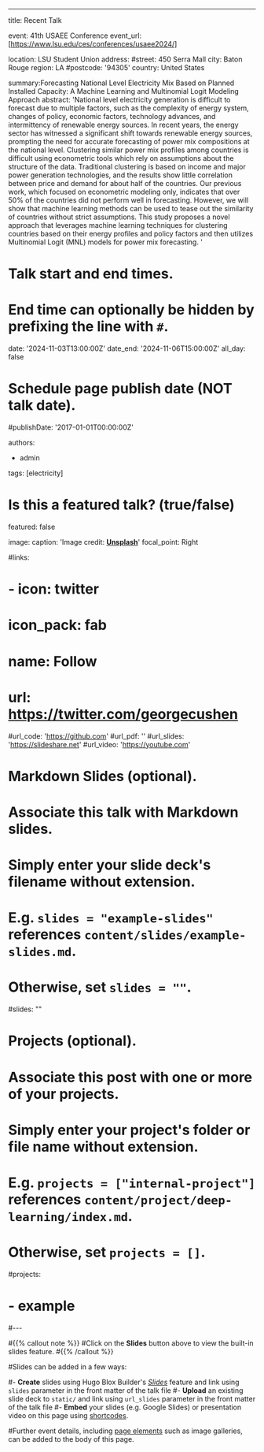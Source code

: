 ---
title: Recent Talk

event: 41th USAEE Conference
event_url: [https://www.lsu.edu/ces/conferences/usaee2024/]

location: LSU Student Union
address:
  #street: 450 Serra Mall
  city: Baton Rouge
  region: LA
  #postcode: '94305'
  country: United States

summary:Forecasting National Level Electricity Mix Based on Planned Installed Capacity: A Machine Learning and Multinomial Logit Modeling Approach
abstract: 'National level electricity generation is difficult to forecast due to multiple factors, such as the complexity of energy system, changes of policy, economic factors, technology advances, and intermittency of renewable energy sources. In recent years, the energy sector has witnessed a significant shift towards renewable energy sources, prompting the need for accurate forecasting of power mix compositions at the national level. Clustering similar power mix profiles among countries is difficult using econometric tools which rely on assumptions about the structure of the data. Traditional clustering is based on income and major power generation technologies, and the results show little correlation between price and demand for about half of the countries.  Our previous work, which focused on econometric modeling only, indicates that over 50% of the countries did not perform well in forecasting. However, we will show that machine learning methods can be used to tease out the similarity of countries without strict assumptions. This study proposes a novel approach that leverages machine learning techniques for clustering countries based on their energy profiles and policy factors and then utilizes Multinomial Logit (MNL) models for power mix forecasting. '

# Talk start and end times.
#   End time can optionally be hidden by prefixing the line with `#`.
date: '2024-11-03T13:00:00Z'
date_end: '2024-11-06T15:00:00Z'
all_day: false

# Schedule page publish date (NOT talk date).
#publishDate: '2017-01-01T00:00:00Z'

authors:
  - admin

tags: [electricity]

# Is this a featured talk? (true/false)
featured: false

image:
  caption: 'Image credit: [**Unsplash**](https://unsplash.com/photos/bzdhc5b3Bxs)'
  focal_point: Right

#links:
#  - icon: twitter
#    icon_pack: fab
#    name: Follow
#    url: https://twitter.com/georgecushen
#url_code: 'https://github.com'
#url_pdf: ''
#url_slides: 'https://slideshare.net'
#url_video: 'https://youtube.com'

# Markdown Slides (optional).
#   Associate this talk with Markdown slides.
#   Simply enter your slide deck's filename without extension.
#   E.g. `slides = "example-slides"` references `content/slides/example-slides.md`.
#   Otherwise, set `slides = ""`.
#slides: ""

# Projects (optional).
#   Associate this post with one or more of your projects.
#   Simply enter your project's folder or file name without extension.
#   E.g. `projects = ["internal-project"]` references `content/project/deep-learning/index.md`.
#   Otherwise, set `projects = []`.
#projects:
#  - example
#---

#{{% callout note %}}
#Click on the **Slides** button above to view the built-in slides feature.
#{{% /callout %}}

#Slides can be added in a few ways:

#- **Create** slides using Hugo Blox Builder's [_Slides_](https://docs.hugoblox.com/reference/content-types/) feature and link using `slides` parameter in the front matter of the talk file
#- **Upload** an existing slide deck to `static/` and link using `url_slides` parameter in the front matter of the talk file
#- **Embed** your slides (e.g. Google Slides) or presentation video on this page using [shortcodes](https://docs.hugoblox.com/reference/markdown/).

#Further event details, including [page elements](https://docs.hugoblox.com/reference/markdown/) such as image galleries, can be added to the body of this page.
